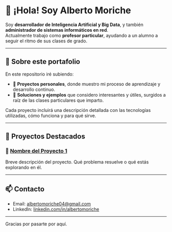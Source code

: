 # 👋 ¡Hola! Soy Alberto Moriche

Soy **desarrollador de Inteligencia Artificial y Big Data**, y también **administrador de sistemas informáticos en red**.  
Actualmente trabajo como **profesor particular**, ayudando a un alumno a seguir el ritmo de sus clases de grado.

---

## 🎯 Sobre este portafolio

En este repositorio iré subiendo:

- 🧪 **Proyectos personales**, donde muestro mi proceso de aprendizaje y desarrollo continuo.
- 🧩 **Soluciones y ejemplos** que considero interesantes y útiles, surgidos a raíz de las clases particulares que imparto.

Cada proyecto incluirá una descripción detallada con las tecnologías utilizadas, cómo funciona y para qué sirve.

---

## 🚀 Proyectos Destacados

### 🔹 [Nombre del Proyecto 1](https://github.com/almoriche/proyecto1)
Breve descripción del proyecto. Qué problema resuelve o qué estás explorando en él.

---

## 📫 Contacto

- Email: albertomoriche04@gmail.com  
- LinkedIn: [linkedin.com/in/albertomoriche](https://linkedin.com/in/albertomoriche)

---

Gracias por pasarte por aquí.

